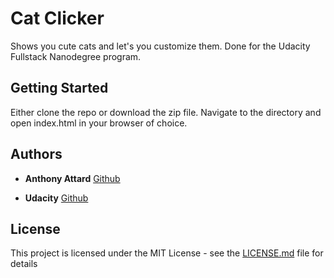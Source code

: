 # Cat Clicker

Shows you cute cats and let's you customize them. Done for the Udacity Fullstack Nanodegree program.

## Getting Started

Either clone the repo or download the zip file. Navigate to the directory and open index.html in your browser of choice.

## Authors

* **Anthony Attard** [Github](https://github.com/AnthonyAttard)

* **Udacity** [Github](https://github.com/udacity)

## License

This project is licensed under the MIT License - see the [LICENSE.md](LICENSE.md) file for details
